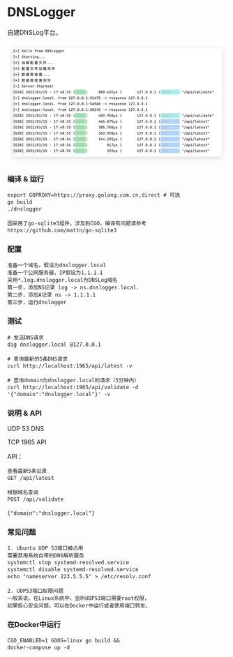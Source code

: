 # DNSLogger

自建DNSLog平台。

![Running](./images/running.jpg)

### 编译 & 运行

```
export GOPROXY=https://proxy.golang.com.cn,direct # 可选
go build
./dnslogger

因采用了go-sqlite3组件，涉及到CGO，编译有问题请参考 https://github.com/mattn/go-sqlite3
```

### 配置

```
准备一个域名，假设为dnslogger.local
准备一个公网服务器，IP假设为1.1.1.1
采用*.log.dnslogger.local为DNSLog域名
第一步，添加NS记录 log -> ns.dnslogger.local.
第二步，添加A记录 ns -> 1.1.1.1
第三步，运行dnslogger
```

### 测试

```
# 发送DNS请求
dig dnslogger.local @127.0.0.1

# 查询最新的5条DNS请求
curl http://localhost:1965/api/latest -v

# 查询domain为dnslogger.local的请求（5分钟内）
curl http://localhost:1965/api/validate -d '{"domain":"dnslogger.local"}' -v
```

### 说明 & API

UDP 53 DNS

TCP 1965 API

API：

```
查看最新5条记录
GET /api/latest

根据域名查询
POST /api/validate

{"domain":"dnslogger.local"}
```

### 常见问题

```
1. Ubuntu UDP 53端口被占用
需要禁用系统自带的DNS解析服务
systemctl stop systemd-resolved.service
systemctl disable systemd-resolved.service
echo "nameserver 223.5.5.5" > /etc/resolv.conf

2. UDP53端口权限问题
一般来说，在Linux系统中，监听UDP53端口需要root权限，
如果担心安全问题，可以在Docker中运行或者使用端口转发。
```

### 在Docker中运行

```
CGO_ENABLED=1 GOOS=linux go build &&
docker-compose up -d
```
